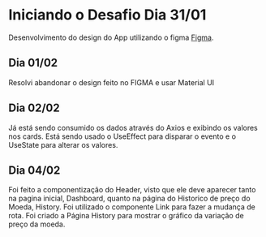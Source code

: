 # Iniciando o Desafio Dia 31/01

Desenvolvimento do design do App utilizando o figma  [Figma](https://www.figma.com/file/rHkVf1WIRoaGbOiDlye25U/Untitled?node-id=1%3A337).

## Dia 01/02

Resolvi abandonar o design feito no FIGMA e usar Material UI

## Dia 02/02

Já está sendo consumido os dados através do Axios e exibindo os valores nos cards.
Está sendo usado o UseEffect para disparar o evento e o UseState para alterar os valores.

## Dia 04/02

Foi feito a componentização do Header, visto que ele deve aparecer tanto na pagina inicial, Dashboard, quanto na página do Historico de preço do Moeda, History.
Foi utilizado o componente Link para fazer a mudança de rota.
Foi criado a Página History para mostrar o gráfico da variação de preço da moeda.

